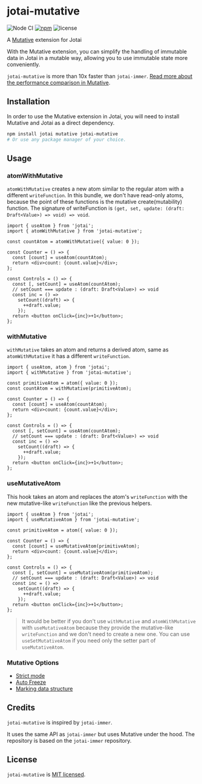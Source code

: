 # jotai-mutative

![Node CI](https://github.com/mutativejs/jotai-mutative/workflows/Node%20CI/badge.svg)
[![npm](https://img.shields.io/npm/v/jotai-mutative.svg)](https://www.npmjs.com/package/jotai-mutative)
![license](https://img.shields.io/npm/l/jotai-mutative)

A [Mutative](https://github.com/unadlib/mutative) extension for Jotai

With the Mutative extension, you can simplify the handling of immutable data in Jotai in a mutable way, allowing you to use immutable state more conveniently.

`jotai-mutative` is more than 10x faster than `jotai-immer`. [Read more about the performance comparison in Mutative](https://mutative.js.org/docs/getting-started/performance).

## Installation

In order to use the Mutative extension in Jotai, you will need to install Mutative and Jotai as a direct dependency.

```bash
npm install jotai mutative jotai-mutative
# Or use any package manager of your choice.
```

## Usage

### atomWithMutative

`atomWithMutative` creates a new atom similar to the regular atom with a different `writeFunction`. In this bundle, we don't have read-only atoms, because the point of these functions is the mutative create(mutability) function. The signature of writeFunction is `(get, set, update: (draft: Draft<Value>) => void) => void`.

```tsx
import { useAtom } from 'jotai';
import { atomWithMutative } from 'jotai-mutative';

const countAtom = atomWithMutative({ value: 0 });

const Counter = () => {
  const [count] = useAtom(countAtom);
  return <div>count: {count.value}</div>;
};

const Controls = () => {
  const [, setCount] = useAtom(countAtom);
  // setCount === update : (draft: Draft<Value>) => void
  const inc = () =>
    setCount((draft) => {
      ++draft.value;
    });
  return <button onClick={inc}>+1</button>;
};
```

### withMutative

`withMutative` takes an atom and returns a derived atom, same as `atomWithMutative` it has a different `writeFunction`.

```tsx
import { useAtom, atom } from 'jotai';
import { withMutative } from 'jotai-mutative';

const primitiveAtom = atom({ value: 0 });
const countAtom = withMutative(primitiveAtom);

const Counter = () => {
  const [count] = useAtom(countAtom);
  return <div>count: {count.value}</div>;
};

const Controls = () => {
  const [, setCount] = useAtom(countAtom);
  // setCount === update : (draft: Draft<Value>) => void
  const inc = () =>
    setCount((draft) => {
      ++draft.value;
    });
  return <button onClick={inc}>+1</button>;
};
```

### useMutativeAtom

This hook takes an atom and replaces the atom's `writeFunction` with the new mutative-like `writeFunction` like the previous helpers.

```tsx
import { useAtom } from 'jotai';
import { useMutativeAtom } from 'jotai-mutative';

const primitiveAtom = atom({ value: 0 });

const Counter = () => {
  const [count] = useMutativeAtom(primitiveAtom);
  return <div>count: {count.value}</div>;
};

const Controls = () => {
  const [, setCount] = useMutativeAtom(primitiveAtom);
  // setCount === update : (draft: Draft<Value>) => void
  const inc = () =>
    setCount((draft) => {
      ++draft.value;
    });
  return <button onClick={inc}>+1</button>;
};
```

> It would be better if you don't use `withMutative` and `atomWithMutative` with `useMutativeAtom` because they provide the mutative-like `writeFunction` and we don't need to create a new one.
> You can use `useSetMutativeAtom` if you need only the setter part of `useMutativeAtom`.

### Mutative Options

- [Strict mode](https://mutative.js.org/docs/advanced-guides/strict-mode)
- [Auto Freeze](https://mutative.js.org/docs/advanced-guides/auto-freeze)
- [Marking data structure](https://mutative.js.org/docs/advanced-guides/mark)

## Credits

`jotai-mutative` is inspired by `jotai-immer`.

It uses the same API as `jotai-immer` but uses Mutative under the hood. The repository is based on the `jotai-immer` repository.

## License

`jotai-mutative` is [MIT licensed](https://github.com/mutativejs/jotai-mutative/blob/main/LICENSE).
